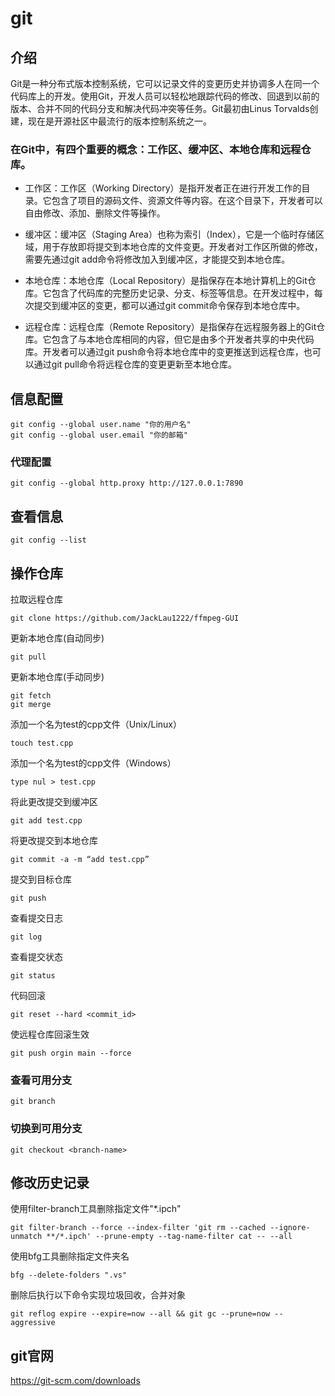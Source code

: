 # git 

## 介绍

Git是一种分布式版本控制系统，它可以记录文件的变更历史并协调多人在同一个代码库上的开发。使用Git，开发人员可以轻松地跟踪代码的修改、回退到以前的版本、合并不同的代码分支和解决代码冲突等任务。Git最初由Linus Torvalds创建，现在是开源社区中最流行的版本控制系统之一。

### 在Git中，有四个重要的概念：工作区、缓冲区、本地仓库和远程仓库。

* 工作区：工作区（Working Directory）是指开发者正在进行开发工作的目录。它包含了项目的源码文件、资源文件等内容。在这个目录下，开发者可以自由修改、添加、删除文件等操作。

* 缓冲区：缓冲区（Staging Area）也称为索引（Index），它是一个临时存储区域，用于存放即将提交到本地仓库的文件变更。开发者对工作区所做的修改，需要先通过git add命令将修改加入到缓冲区，才能提交到本地仓库。

* 本地仓库：本地仓库（Local Repository）是指保存在本地计算机上的Git仓库。它包含了代码库的完整历史记录、分支、标签等信息。在开发过程中，每次提交到缓冲区的变更，都可以通过git commit命令保存到本地仓库中。

* 远程仓库：远程仓库（Remote Repository）是指保存在远程服务器上的Git仓库。它包含了与本地仓库相同的内容，但它是由多个开发者共享的中央代码库。开发者可以通过git push命令将本地仓库中的变更推送到远程仓库，也可以通过git pull命令将远程仓库的变更更新至本地仓库。

## 信息配置

```
git config --global user.name "你的用户名"
git config --global user.email "你的邮箱"
```

### 代理配置

```
git config --global http.proxy http://127.0.0.1:7890
```

## 查看信息

```
git config --list
```

## 操作仓库

拉取远程仓库

```
git clone https://github.com/JackLau1222/ffmpeg-GUI
```

更新本地仓库(自动同步)

```
git pull 
```

更新本地仓库(手动同步)

```
git fetch 
git merge 
```

添加一个名为test的cpp文件（Unix/Linux）

```
touch test.cpp 
```

添加一个名为test的cpp文件（Windows）

```
type nul > test.cpp
```

将此更改提交到缓冲区

```
git add test.cpp 
```

将更改提交到本地仓库

```
git commit -a -m “add test.cpp” 
```

提交到目标仓库

```
git push
```

查看提交日志

```
git log
```

查看提交状态

```
git status
```

代码回滚

```
git reset --hard <commit_id>
```

使远程仓库回滚生效

```
git push orgin main --force
```

### 查看可用分支

```
git branch
```

### 切换到可用分支

```
git checkout <branch-name>
```

## 修改历史记录

使用filter-branch工具删除指定文件"*.ipch"

```
git filter-branch --force --index-filter 'git rm --cached --ignore-unmatch **/*.ipch' --prune-empty --tag-name-filter cat -- --all
```


使用bfg工具删除指定文件夹名

```
bfg --delete-folders ".vs"  
```

删除后执行以下命令实现垃圾回收，合并对象

```
git reflog expire --expire=now --all && git gc --prune=now --aggressive 
```

## git官网

<https://git-scm.com/downloads>